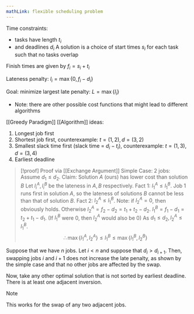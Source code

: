 ```yaml
---
mathLink: flexible scheduling problem
---
```

Time constraints:
- tasks have length $t_{i}$
- and deadlines $d_{i}$
A solution is a choice of start times $s_{i}$ for each task such that no tasks overlap

Finish times are given by $f_{i}=s_{i}+t_{i}$

Lateness penalty: $l_{i}=\max\{0,f_{i}-d_{i}\}$

Goal: minimize largest late penalty: $L=\max\{l_{i}\}$
- Note: there are other possible cost functions that might lead to different algorithms

[[Greedy Paradigm]] [[Algorithm]] ideas:
1. Longest job first
2. Shortest job first, counterexample: $t=(1,2),d=(3,2)$
3. Smallest slack time first (slack time = $d_{i}-t_{i}$), counterexample: $t=(1,3),d=(3,4)$
4. Earliest deadline 

>[!proof] Proof via [[Exchange Argument]]
Simple Case: $2$ jobs:
Assume $d_{1}≤d_{2}$. Claim: Solution $A$ (ours) has lower cost than solution $B$
Let $l_{i}^{A},l_{i}^{B}$ be the lateness in $A,B$ respectively. 
Fact $1$: $l_{1}^{A}≤l_{1}^{B}$. Job $1$ runs first in solution $A$, so the lateness of solutions $B$ cannot be less than that of solution $B$.
Fact 2: $l_{2}^{A}≤l_{1}^{B}$. Note: if $l_{2}^{A}=0$, then obviously holds. Otherwise $l_{2}^{A}=f_{2}-d_{2}=t_{1}+t_{2}-d_{2}$. 
$l_{1}^{B}=f_{1}-d_{1}=t_{2}+t_{1}-d_{1}$. (If $l_{1}^{B}$ were $0$, then $l_{2}^{A}$ would also be $0$)
As $d_{1}≤d_{2},l_{2}^{A}≤l_{1}^{B}$.
$$\therefore\max\{l_{1}^{A},l_{2}^{A}\}≤l_{1}^{B}≤\max\{l_{1}^{B},l_{2}^{B}\}$$
>
Suppose that we have $n$ jobs. Let $i<n$ and suppose that $d_{i}>d_{i+1}$. Then, swapping jobs $i$ and $i+1$ does not increase the late penalty, as shown by the simple case and that no other jobs are affected by the swap. 

Now, take any other optimal solution that is not sorted by earliest deadline. There is at least one adjacent inversion.
>[!note]
>This works for the swap of any two adjacent jobs.

